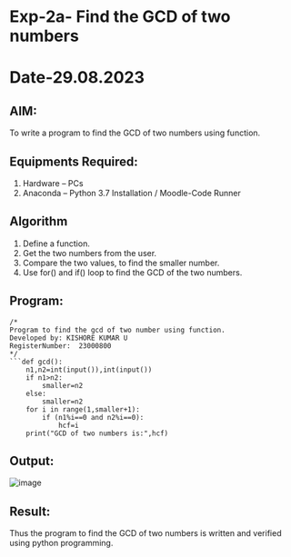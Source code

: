 # Exp-2a- Find the GCD of two numbers
# Date-29.08.2023
## AIM:
To write a program to find the GCD of two numbers using function.

## Equipments Required:
1. Hardware – PCs
2. Anaconda – Python 3.7 Installation / Moodle-Code Runner

## Algorithm
1. Define a function.
2. Get the two numbers from the user.
3. Compare the two values, to find the smaller number.
4. Use for() and if() loop to find the GCD of the two numbers.

## Program:
```
/*
Program to find the gcd of two number using function.
Developed by: KISHORE KUMAR U
RegisterNumber:  23000800
*/
```def gcd():
    n1,n2=int(input()),int(input())
    if n1>n2:
        smaller=n2
    else:
        smaller=n2
    for i in range(1,smaller+1):
        if (n1%i==0 and n2%i==0):
            hcf=i
    print("GCD of two numbers is:",hcf)
```

## Output:
![image](https://github.com/Kishorekumar22060/GCD-of-two-numbers/assets/141472136/70ad1ee6-0719-46e4-9a1f-c5b62e9abd77)



## Result:
Thus the program to find the GCD of two numbers is written and verified using python programming.
